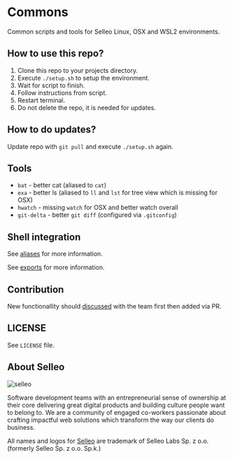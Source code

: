 # Commons

Common scripts and tools for Selleo Linux, OSX and WSL2 environments.

## How to use this repo?

1. Clone this repo to your projects directory.
2. Execute `./setup.sh` to setup the environment.
3. Wait for script to finish.
4. Follow instructions from script.
5. Restart terminal.
6. Do not delete the repo, it is needed for updates.

## How to do updates?

Update repo with `git pull` and execute `./setup.sh` again.

## Tools

- `bat` - better cat (aliased to `cat`)
- `exa` - better ls (aliased to `ll` and `lst` for tree view which is missing for OSX)
- `hwatch` - missing `watch` for OSX and better watch overall 
- `git-delta` - better `git diff` (configured via `.gitconfig`)

## Shell integration

See [aliases](aliases.sh) for more information.

See [exports](exports.sh) for more information.

## Contribution

New functionallity should [discussed](https://github.com/Selleo/commons/discussions) with the team first then added via PR.

## LICENSE

See `LICENSE` file.

## About Selleo

![selleo](https://raw.githubusercontent.com/Selleo/selleo-resources/master/public/github_footer.png)

Software development teams with an entrepreneurial sense of ownership at their core delivering great digital products and building culture people want to belong to. We are a community of engaged co-workers passionate about crafting impactful web solutions which transform the way our clients do business.

All names and logos for [Selleo](https://selleo.com/about) are trademark of Selleo Labs Sp. z o.o. (formerly Selleo Sp. z o.o. Sp.k.)
